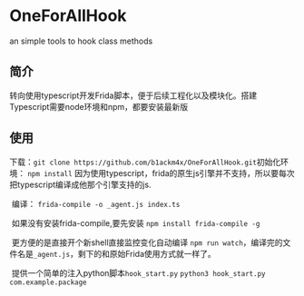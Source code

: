 # OneForAllHook
an simple tools to hook class methods 

## 简介
​	转向使用typescript开发Frida脚本，便于后续工程化以及模块化。搭建Typescript需要node环境和npm，都要安装最新版

## 使用
​	下载：`git clone https://github.com/b1ackm4x/OneForAllHook.git`
​	初始化环境： `npm install`
​	因为使用typescript，frida的原生js引擎并不支持，所以要每次把typescript编译成他那个引擎支持的js.

​	编译： `frida-compile -o _agent.js index.ts`

​	如果没有安装frida-compile,要先安装	`npm install frida-compile -g`

​	更方便的是直接开个新shell直接监控变化自动编译 `npm run watch`，编译完的文件名是`_agent.js`，剩下的和原始Frida使用方式就一样了。	

​	提供一个简单的注入python脚本`hook_start.py`
​    `python3 hook_start.py com.example.package`